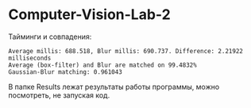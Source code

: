 # Computer-Vision-Lab-2

Тайминги и совпадения: 

```
Average millis: 688.518, Blur millis: 690.737. Difference: 2.21922 milliseconds
Average (box-filter) and Blur are matched on 99.4832%
Gaussian-Blur matching: 0.961043
```

В папке Results лежат результаты работы программы, можно посмотреть, не запуская код.
